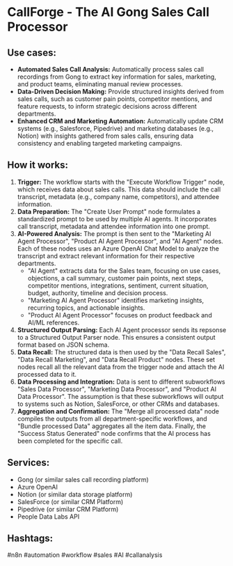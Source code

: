 # CallForge - The AI Gong Sales Call Processor

## Use cases:

- **Automated Sales Call Analysis:** Automatically process sales call recordings from Gong to extract key information for sales, marketing, and product teams, eliminating manual review processes.
- **Data-Driven Decision Making:** Provide structured insights derived from sales calls, such as customer pain points, competitor mentions, and feature requests, to inform strategic decisions across different departments.
- **Enhanced CRM and Marketing Automation:** Automatically update CRM systems (e.g., Salesforce, Pipedrive) and marketing databases (e.g., Notion) with insights gathered from sales calls, ensuring data consistency and enabling targeted marketing campaigns.

## How it works:

1.  **Trigger:** The workflow starts with the "Execute Workflow Trigger" node, which receives data about sales calls. This data should include the call transcript, metadata (e.g., company name, competitors), and attendee information.
2.  **Data Preparation:** The "Create User Prompt" node formulates a standardized prompt to be used by multiple AI agents. It incorporates call transcript, metadata and attendee information into one prompt.
3.  **AI-Powered Analysis:** The prompt is then sent to the "Marketing AI Agent Processor", "Product AI Agent Processor", and "AI Agent" nodes. Each of these nodes uses an Azure OpenAI Chat Model to analyze the transcript and extract relevant information for their respective departments.
    *   "AI Agent" extracts data for the Sales team, focusing on use cases, objections, a call summary, customer pain points, next steps, competitor mentions, integrations, sentiment, current situation, budget, authority, timeline and decision process.
    *   "Marketing AI Agent Processor" identifies marketing insights, recurring topics, and actionable insights.
    *   "Product AI Agent Processor" focuses on product feedback and AI/ML references.
4.  **Structured Output Parsing:** Each AI Agent processor sends its repsonse to a Structured Output Parser node. This ensures a consistent output format based on JSON schema.
5.  **Data Recall:** The structured data is then used by the "Data Recall Sales", "Data Recall Marketing", and "Data Recall Product" nodes. These set nodes recall all the relevant data from the trigger node and attach the AI processed data to it.
6.  **Data Processing and Integration:** Data is sent to different subworkflows "Sales Data Processor", "Marketing Data Processor", and "Product AI Data Processor". The assumption is that these subworkflows will output to systems such as Notion, SalesForce, or other CRMs and databases.
7.  **Aggregation and Confirmation:** The "Merge all processed data" node compiles the outputs from all department-specific workflows, and "Bundle processed Data" aggregates all the item data. Finally, the "Success Status Generated" node confirms that the AI process has been completed for the specific call.

## Services:

-   Gong (or similar sales call recording platform)
-   Azure OpenAI
-   Notion (or similar data storage platform)
-   SalesForce (or similar CRM Platform)
-   Pipedrive (or similar CRM Platform)
-   People Data Labs API

## Hashtags:

#n8n #automation #workflow #sales #AI #callanalysis
